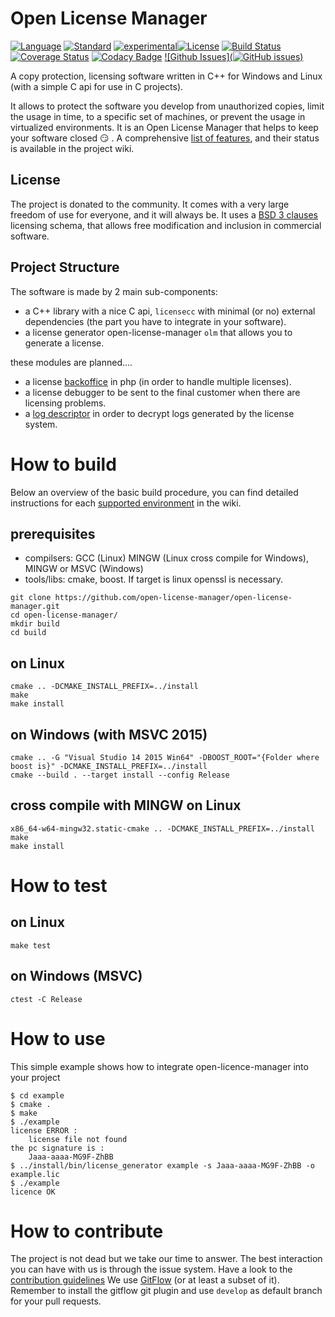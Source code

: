 # Open License Manager

[![Language](https://img.shields.io/badge/language-C++-blue.svg)](https://isocpp.org/)
[![Standard](https://img.shields.io/badge/c%2B%2B-11-blue.svg)](https://en.wikipedia.org/wiki/C%2B%2B#Standardization)
[![experimental](http://badges.github.io/stability-badges/dist/experimental.svg)](http://github.com/badges/stability-badges)[![License](https://img.shields.io/badge/License-BSD%203--Clause-blue.svg)](https://opensource.org/licenses/BSD-3-Clause)
[![Build Status](https://travis-ci.org/open-license-manager/open-license-manager.svg?branch=develop)](https://travis-ci.org/open-license-manager/open-license-manager)
[![Coverage Status](https://codecov.io/gh/jinja2cpp/Jinja2Cpp/branch/master/graph/badge.svg)](https://codecov.io/gh/jinja2cpp/Jinja2Cpp)
[![Codacy Badge](https://api.codacy.com/project/badge/Grade/62d6e1bb22d648bd85b6f3bc344a545a)](https://www.codacy.com/manual/gcontini/open-license-manager?utm_source=github.com&amp;utm_medium=referral&amp;utm_content=open-license-manager/open-license-manager&amp;utm_campaign=Badge_Grade)
[![Github Issues](![GitHub issues](https://img.shields.io/github/issues/open-license-manager/open-license-manager))](http://github.com/open-license-manager/open-license-manager/issues)

A copy protection, licensing software written in C++ for Windows and Linux (with a simple C api for use in C projects).

It allows to protect the software you develop from unauthorized copies,
limit the usage in time, to a specific set of machines, or prevent the usage in 
virtualized environments. It is an Open License Manager that helps to keep your 
software closed :smirk: . A comprehensive [list of features](https://github.com/open-license-manager/open-license-manager/wiki/features), and their status is available in the project wiki.

## License
The project is donated to the community. It comes with a very large freedom of use for everyone, and it will always be. 
It uses a [BSD 3 clauses](https://opensource.org/licenses/BSD-3-Clause) licensing schema, that allows free modification and inclusion in commercial software. 


## Project Structure
The software is made by 2 main sub-components:
 * a C++ library with a nice C api, `licensecc` with minimal (or no) external dependencies (the part you have to integrate in your software).
 * a license generator open-license-manager `olm` that allows you to generate a license.
 
these modules are planned....
 * a license [backoffice](../../issues/7) in php (in order to handle multiple licenses).
 * a license debugger to be sent to the final customer when there are licensing problems. 
 * a [log descriptor](../../issues/8) in order to decrypt logs generated by the license system.

# How to build

Below an overview of the basic build procedure, you can find detailed instructions for each [supported environment](https://github.com/open-license-manager/open-license-manager/wiki/Build-the-library) in the wiki. 

## prerequisites
 * compilsers: GCC (Linux) MINGW (Linux cross compile for Windows), MINGW or MSVC (Windows) 
 * tools/libs: cmake, boost. If target is linux openssl is necessary.

```
git clone https://github.com/open-license-manager/open-license-manager.git
cd open-license-manager/
mkdir build
cd build
```

## on Linux
```
cmake .. -DCMAKE_INSTALL_PREFIX=../install
make
make install
```

## on Windows (with MSVC 2015)
```
cmake .. -G "Visual Studio 14 2015 Win64" -DBOOST_ROOT="{Folder where boost is}" -DCMAKE_INSTALL_PREFIX=../install
cmake --build . --target install --config Release
```

## cross compile with MINGW on Linux
```
x86_64-w64-mingw32.static-cmake .. -DCMAKE_INSTALL_PREFIX=../install
make
make install
```

How to test
===========

## on Linux
```
make test
```

## on Windows (MSVC)
```
ctest -C Release
```

How to use
==========

This simple example shows how to integrate open-licence-manager into your project

```
$ cd example
$ cmake .
$ make
$ ./example
license ERROR :
    license file not found
the pc signature is :
    Jaaa-aaaa-MG9F-ZhBB
$ ../install/bin/license_generator example -s Jaaa-aaaa-MG9F-ZhBB -o example.lic 
$ ./example
licence OK
```

# How to contribute
The project is not dead but we take our time to answer. The best interaction you can have with us is through the issue system. Have a look to the [contribution guidelines](blob/develop/CONTRIBUTING.md)
We use [GitFlow](https://datasift.github.io/gitflow/IntroducingGitFlow.html) (or at least a subset of it). Remember to install the gitflow git plugin and use `develop` as default branch for your pull requests. 
